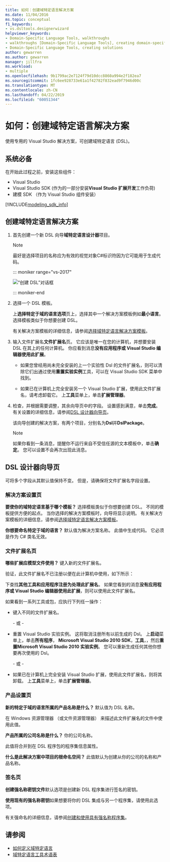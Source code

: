 ```yaml
---
title: 如何：创建域特定语言解决方案
ms.date: 11/04/2016
ms.topic: conceptual
f1_keywords:
- vs.dsltools.designerwizard
helpviewer_keywords:
- Domain-Specific Language Tools, walkthroughs
- walkthroughs [Domain-Specific Language Tools], creating domain-specific language
- Domain-Specific Language Tools, creating solutions
author: gewarren
ms.author: gewarren
manager: jillfra
ms.workload:
- multiple
ms.openlocfilehash: 9b1799ac2e7124f79d10dcc8860a994e2f182ea7
ms.sourcegitcommit: 1fc6ee928733e61a1f42782f832ead9f7946d00c
ms.translationtype: MT
ms.contentlocale: zh-CN
ms.lasthandoff: 04/22/2019
ms.locfileid: "60051344"
---
```

# <a name="how-to-create-a-domain-specific-language-solution"></a>如何：创建域特定语言解决方案
使用专用的 Visual Studio 解决方案，可创建域特定语言 (DSL)。

## <a name="prerequisites"></a>系统必备

在开始此过程之前，安装这些组件：

- Visual Studio
- Visual Studio SDK (作为的一部分安装**Visual Studio 扩展开发**工作负荷)
- 建模 SDK （作为 Visual Studio 组件安装）

[!INCLUDE[modeling_sdk_info](includes/modeling_sdk_info.md)]

## <a name="creating-a-domain-specific-language-solution"></a>创建域特定语言解决方案

1. 首先创建一个新 DSL 向导**域特定语言设计器**项目。

   > [!NOTE]
   > 最好是选择项目的名称应为有效的视觉对象C#标识符因为它可能用于生成代码。

   ::: moniker range="vs-2017"

   ![“创建 DSL”对话框](../modeling/media/create_dsldialog.png)

   ::: moniker-end

2. 选择一个 DSL 模板。

    上**选择特定于域的语言选项**页上，选择其中一个解决方案模板例如**最小语言**。 选择模板类似于你想要创建 DSL。

    有关解决方案模板的详细信息，请参阅[选择域特定语言解决方案模板](../modeling/choosing-a-domain-specific-language-solution-template.md)。

3. 输入文件扩展名**文件扩展名**页。 它应该是唯一在您的计算机，并想要安装 DSL 在其上的任何计算机。 你应看到消息**没有应用程序或 Visual Studio 编辑器使用此扩展**。

   - 如果您曾经用尚未完全安装的上一个实验性 Dsl 的文件扩展名，则可以清除它们出通过使用**重置实验实例**工具，可以在 Visual Studio SDK 菜单中找到。

   - 如果已在计算机上完全安装另一个 Visual Studio 扩展，使用此文件扩展名，请考虑卸载它。 上**工具**菜单上，单击**扩展管理器**。

4. 检查，并根据需要调整，其余向导页中的字段。 设置感到满意，单击**完成**。 有关设置的详细信息，请参阅[DSL 设计器向导页](#settings)。

    该向导创建的解决方案，有两个项目，分别名为**Dsl**并**DslPackage**。

   > [!NOTE]
   >  如果你看到一条消息，提醒你不运行来自不受信任源的文本模板中，单击**确定**。 您可以设置不会再次出现此消息。

## <a name="settings"></a> DSL 设计器向导页
 可将多个字段从其默认值保持不变。 但是，请确保将文件扩展名字段设置。

### <a name="solution-settings-page"></a>解决方案设置页
 **要使你的域特定语言基于哪个模板？**
选择模板类似于你想要创建 DSL。 不同的模板提供方便的起点。 当你选择的解决方案模板时，向导将显示说明。 有关解决方案模板的详细信息，请参阅[选择域特定语言解决方案模板](../modeling/choosing-a-domain-specific-language-solution-template.md)。

 **你想要命名特定于域的语言？**
默认值为解决方案名称。 此值中生成代码。 它必须是作为 C# 类名无效。

### <a name="file-extension-page"></a>文件扩展名页
 **哪些扩展应模型文件使用？**
键入新的文件扩展名。

 验证，此文件扩展名不已注册以便在此计算机中使用，如下所示：

 下查找**其他工具和应用程序注册为处理此扩展名**。 如果您看到的消息**没有应用程序或 Visual Studio 编辑器使用此扩展**，则可以使用此文件扩展名。

 如果看到一系列工具或包，应执行下列任一操作：

- 键入不同的文件扩展名。

     \- 或 -

- 重置 Visual Studio 实验实例。 这将取消注册所有以前生成的 Dsl。 上**启动**菜单上，单击**所有程序**， **Microsoft Visual Studio 2010 SDK**，**工具**，，然后**重置Microsoft Visual Studio 2010 实验实例**。 您可以重新生成任何其他你想要再次使用的 Dsl。

     \- 或 -

- 如果已在计算机上完全安装 Visual Studio 扩展，使用此文件扩展名，则将其卸载。 上**工具**菜单上，单击**扩展管理器**。

### <a name="product-settings-page"></a>产品设置页
 **新的特定于域的语言所属的产品名称是什么？**
默认值为 DSL 名称。

 在 Windows 资源管理器 （或文件资源管理器） 来描述此文件扩展名的文件中使用此值。

 **产品所属的公司名称是什么？**
你的公司名称。

 此值将合并到在 DSL 程序包的程序集信息属性。

 **什么是此解决方案中项目的根命名空间？**
此值默认为创建从你的公司的名称和产品名称。

### <a name="signing-page"></a>签名页
 **创建强名称密钥文件**默认选项是创建新 DSL 程序集进行签名的密钥。

 **使用现有的强名称密钥**如果想要将你的 DSL 集成与另一个程序集，请使用此选项。

 有关强命名的详细信息，请参阅[创建和使用具有强名称程序集](http://go.microsoft.com/fwlink/?LinkId=186073)。

## <a name="see-also"></a>请参阅

- [如何定义域特定语言](../modeling/how-to-define-a-domain-specific-language.md)
- [域特定语言工具术语表](https://msdn.microsoft.com/ca5e84cb-a315-465c-be24-76aa3df276aa)
